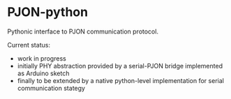 # PJON-python
Pythonic interface to PJON communication protocol.

Current status: 
- work in progress
- initially PHY abstraction provided by a serial-PJON bridge implemented as Arduino sketch
- finally to be extended by a native python-level implementation for serial communication stategy 
